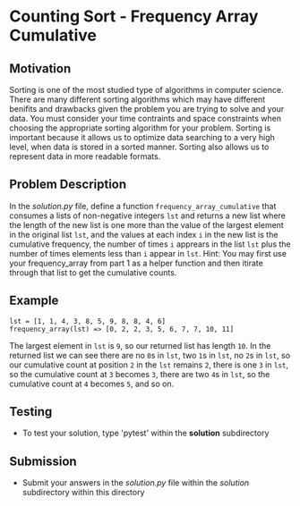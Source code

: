 # Counting Sort - Frequency Array Cumulative

## Motivation
Sorting is one of the most studied type of algorithms in computer science. There are many different sorting algorithms which may have different benifits and drawbacks given the problem you are trying to solve and your data. You must consider your time contraints and space constraints when choosing the appropriate sorting algorithm for your problem.
Sorting is important because it allows us to optimize data searching to a very high level, when data is stored in a sorted manner. Sorting also allows us to represent data in more readable formats.

## Problem Description
In the *solution.py* file, define a function `frequency_array_cumulative` that consumes a lists of non-negative integers `lst` and returns a new list where the length of the new list is one more than the value of the largest element in the original list `lst`, and the values at each index `i` in the new list is the cumulative frequency, the number of times `i` apprears in the list `lst` plus the number of times elements less than `i` appear in `lst`. Hint: You may first use your frequency_array from part 1 as a helper function and then itirate through that list to get the cumulative counts.

## Example
```
lst = [1, 1, 4, 3, 8, 5, 9, 8, 8, 4, 6]
frequency_array(lst) => [0, 2, 2, 3, 5, 6, 7, 7, 10, 11]
```
The largest element in `lst` is `9`, so our returned list has length `10`. In the returned list we can see there are no `0`s in `lst`, two `1`s in `lst`, no `2`s in `lst`, so our cumulative count at position `2` in the `lst` remains `2`, there is one `3` in `lst`, so the cumulative count at `3` becomes `3`, there are two `4`s in `lst`, so the cumulative count at `4` becomes `5`, and so on.


## Testing
* To test your solution, type 'pytest' within the **solution** subdirectory

## Submission
* Submit your answers in the *solution.py* file within the *solution* subdirectory within this directory
